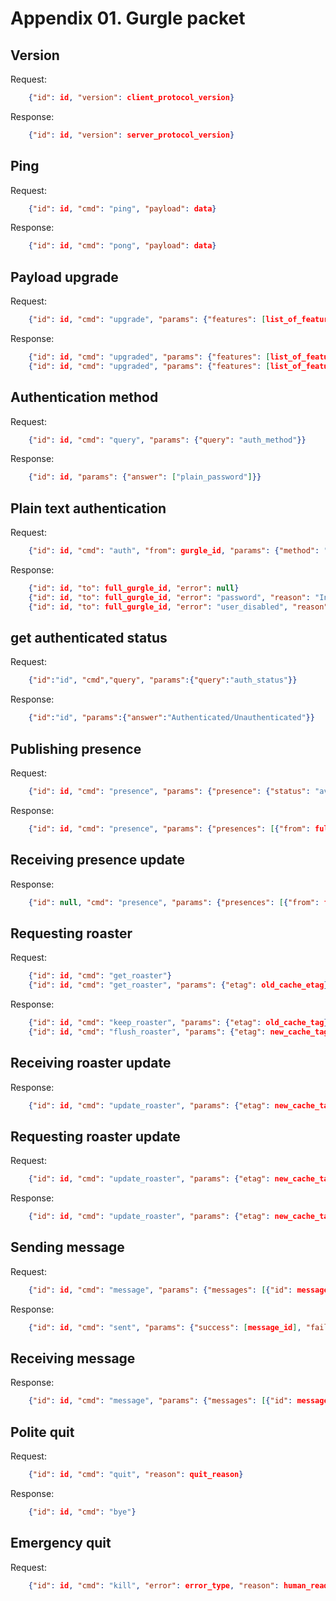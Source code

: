# Appendix 01. Gurgle packet

## Version

Request:
```json
    {"id": id, "version": client_protocol_version}
```

Response:
```json
    {"id": id, "version": server_protocol_version}
```

## Ping

Request:
```json
    {"id": id, "cmd": "ping", "payload": data}
```

Response:
```json
    {"id": id, "cmd": "pong", "payload": data}
```

## Payload upgrade

Request:
```json
    {"id": id, "cmd": "upgrade", "params": {"features": [list_of_features]}}
```

Response:
```json
    {"id": id, "cmd": "upgraded", "params": {"features": [list_of_features]}, "error": null}
    {"id": id, "cmd": "upgraded", "params": {"features": [list_of_features_enabled]}, "error": error_type, "reason": human_readable_error_description}
```

## Authentication method

Request:
```json
    {"id": id, "cmd": "query", "params": {"query": "auth_method"}}
```

Response:
```json
    {"id": id, "params": {"answer": ["plain_password"]}}
```

## Plain text authentication

Request:
```json
    {"id": id, "cmd": "auth", "from": gurgle_id, "params": {"method": "plain_password", "password": password}}
```

Response:
```json
    {"id": id, "to": full_gurgle_id, "error": null}
    {"id": id, "to": full_gurgle_id, "error": "password", "reason": "Incorrect username or password."}
    {"id": id, "to": full_gurgle_id, "error": "user_disabled", "reason": "Your account has been disabled or deactivated."}
```

## get authenticated status

Request:
```json
    {"id":"id", "cmd","query", "params":{"query":"auth_status"}}
```

Response:
```json
    {"id":"id", "params":{"answer":"Authenticated/Unauthenticated"}}
```

## Publishing presence

Request:
```json
    {"id": id, "cmd": "presence", "params": {"presence": {"status": "available"/"away"/"dnd"/"invisible", "mood": mood_text}}}
```

Response:
```json
    {"id": id, "cmd": "presence", "params": {"presences": [{"from": full_gurgle_id, "status": "available"/"away"/"dnd"/"invisible", "mood": mood_text, "error": null}]}}
```

## Receiving presence update

Response:
```json
    {"id": null, "cmd": "presence", "params": {"presences": [{"from": full_gurgle_id, "status": "available"/"away"/"dnd"/"invisible"/null, "mood": mood_text, "error": null}]}}
```

## Requesting roaster

Request:
```json
    {"id": id, "cmd": "get_roaster"}
    {"id": id, "cmd": "get_roaster", "params": {"etag": old_cache_etag}}
```

Response:
```json
    {"id": id, "cmd": "keep_roaster", "params": {"etag": old_cache_tag}}
    {"id": id, "cmd": "flush_roaster", "params": {"etag": new_cache_tag, "roaster": [{"from": bare_gurgle_id, "name": nickname, "bio": short_description, "alias": alias, "type": "peer"/"chatroom", "subscription": "both"/"to"/"from"/null, "presence": [terminal: {presence}], ...}]}}
```

## Receiving roaster update

Response:
```json
    {"id": id, "cmd": "update_roaster", "params": {"etag": new_cache_tag, "roaster": [{"from": bare_gurgle_id, "name": nickname, "bio": short_description, "alias": alias, "type": "peer"/"chatroom", "subscription": "both"/"to"/"from"/null, "presence": [terminal: {presence}], ...}]}}
```

## Requesting roaster update

Request:
```json
    {"id": id, "cmd": "update_roaster", "params": {"etag": new_cache_tag, "roaster": [{"from": bare_gurgle_id, "alias": alias, "delete": true/false}]}}
```

Response:
```json
    {"id": id, "cmd": "update_roaster", "params": {"etag": new_cache_tag, "roaster": [{"from": bare_gurgle_id, "name": nickname, "bio": short_description, "alias": alias, "type": "peer"/"chatroom", "subscription": "both"/"to"/"from"/null, "presence": [terminal: {presence}], ...}]}}
```

## Sending message

Request:
```json
    {"id": id, "cmd": "message", "params": {"messages": [{"id": message_id, "timestamp": unix_timestamp, "to": gurgle_id, "content": [{"name": attachment_name, "type": mime_type, "blob": blob_content}], "text": text_version}]}}
```

Response:
```json
    {"id": id, "cmd": "sent", "params": {"success": [message_id], "failure": [message_id]}, "error": error_type, "reason": human_readable_error_description}
```

## Receiving message

Response:
```json
    {"id": id, "cmd": "message", "params": {"messages": [{"id": message_id, "timestamp": unix_timestamp, "from": full_gurgle_id, "content": [{"name": attachment_name, "type": mime_type, "blob": blob_content, "size": size_in_bytes, "token": token_to_retrieve_attachment}], "text": text_version}]}}
```

## Polite quit

Request:
```json
    {"id": id, "cmd": "quit", "reason": quit_reason}
```

Response:
```json
    {"id": id, "cmd": "bye"}
```

## Emergency quit

Request:
```json
    {"id": id, "cmd": "kill", "error": error_type, "reason": human_readable_error_description}
```

